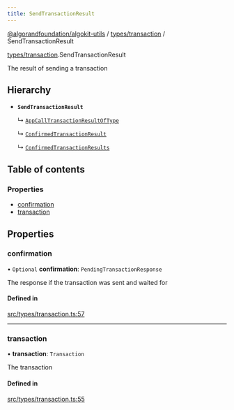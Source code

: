 ```yaml
---
title: SendTransactionResult
---
```


[@algorandfoundation/algokit-utils](/reference/algokit-utils-ts/api/readme/) / [types/transaction](/reference/algokit-utils-ts/api/modules/types_transaction/) / SendTransactionResult

[types/transaction](/reference/algokit-utils-ts/api/modules/types_transaction/).SendTransactionResult

The result of sending a transaction

## Hierarchy

- **`SendTransactionResult`**

  ↳ [`AppCallTransactionResultOfType`]()

  ↳ [`ConfirmedTransactionResult`]()

  ↳ [`ConfirmedTransactionResults`]()

## Table of contents

### Properties

- [confirmation](#confirmation)
- [transaction](#transaction)

## Properties

### confirmation

• `Optional` **confirmation**: `PendingTransactionResponse`

The response if the transaction was sent and waited for

#### Defined in

[src/types/transaction.ts:57](https://github.com/algorandfoundation/algokit-utils-ts/blob/main/src/types/transaction.ts#L57)

---

### transaction

• **transaction**: `Transaction`

The transaction

#### Defined in

[src/types/transaction.ts:55](https://github.com/algorandfoundation/algokit-utils-ts/blob/main/src/types/transaction.ts#L55)
